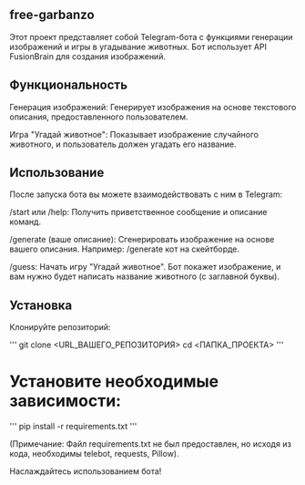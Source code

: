 ## free-garbanzo
Этот проект представляет собой Telegram-бота с функциями генерации изображений и игры в угадывание животных. Бот использует API FusionBrain для создания изображений.

## Функциональность
Генерация изображений: Генерирует изображения на основе текстового описания, предоставленного пользователем.

Игра "Угадай животное": Показывает изображение случайного животного, и пользователь должен угадать его название.

## Использование
После запуска бота вы можете взаимодействовать с ним в Telegram:

/start или /help: Получить приветственное сообщение и описание команд.

/generate (ваше описание): Сгенерировать изображение на основе вашего описания. Например: /generate кот на скейтборде.

/guess: Начать игру "Угадай животное". Бот покажет изображение, и вам нужно будет написать название животного (с заглавной буквы).

## Установка
Клонируйте репозиторий:

''' git clone <URL_ВАШЕГО_РЕПОЗИТОРИЯ>
cd <ПАПКА_ПРОЕКТА> '''

# Установите необходимые зависимости:

''' pip install -r requirements.txt '''

(Примечание: Файл requirements.txt не был предоставлен, но исходя из кода, необходимы telebot, requests, Pillow).

Наслаждайтесь использованием бота!

